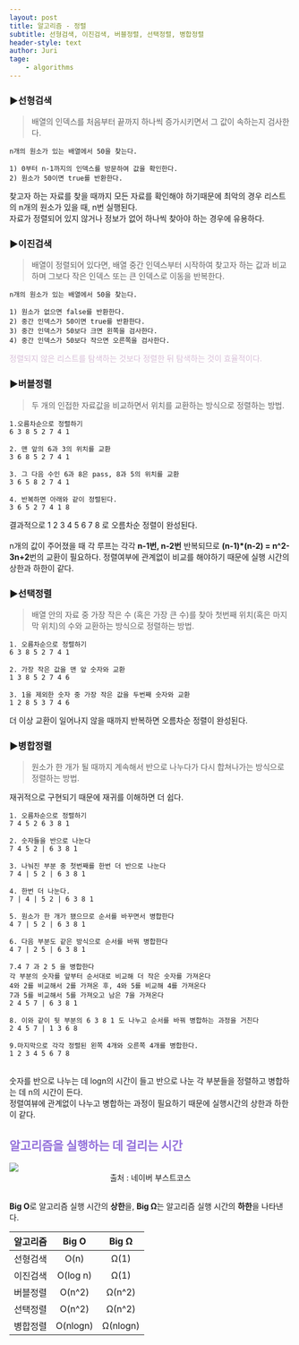 ```yaml
---
layout: post
title: 알고리즘 - 정렬
subtitle: 선형검색, 이진검색, 버블정렬, 선택정렬, 병합정렬
header-style: text
author: Juri
tage:
    - algorithms
---
```

### ▶️선형검색

>배열의 인덱스를 처음부터 끝까지 하나씩 증가시키면서 그 값이 속하는지 검사한다.

```
n개의 원소가 있는 배열에서 50을 찾는다.

1) 0부터 n-1까지의 인덱스를 방문하여 값을 확인한다.
2) 원소가 50이면 true를 반환한다.
```

찾고자 하는 자료를 찾을 때까지 모든 자료를 확인해야 하기때문에 최악의 경우 리스트의 n개의 원소가 있을 때, n번 실행된다.<br>
자료가 정렬되어 있지 않거나 정보가 없어 하나씩 찾아야 하는 경우에 유용하다.

### ▶️이진검색

>배열이 정렬되어 있다면, 배열 중간 인덱스부터 시작하여 찾고자 하는 값과 비교하며 그보다 작은 인덱스 또는 큰 인덱스로 이동을 반복한다.

```
n개의 원소가 있는 배열에서 50을 찾는다.

1) 원소가 없으면 false를 반환한다.
2) 중간 인덱스가 50이면 true를 반환한다.
3) 중간 인덱스가 50보다 크면 왼쪽을 검사한다.
4) 중간 인덱스가 50보다 작으면 오른쪽을 검사한다.
```

<span style='color:thistle'>정렬되지 않은 리스트를 탐색하는 것보다 정렬한 뒤 탐색하는 것이 효율적이다.</span>

### ▶️버블정렬

>두 개의 인접한 자료값을 비교하면서 위치를 교환하는 방식으로 정렬하는 방법.

```
1.오름차순으로 정렬하기 
6 3 8 5 2 7 4 1
```
```
2. 맨 앞의 6과 3의 위치를 교환
3 6 8 5 2 7 4 1 
```
```
3. 그 다음 수인 6과 8은 pass, 8과 5의 위치를 교환 
3 6 5 8 2 7 4 1
```
```
4. 반복하면 아래와 같이 정렬된다.
3 6 5 2 7 4 1 8
```
결과적으로 1 2 3 4 5 6 7 8 로 오름차순 정렬이 완성된다.
<br>
<br>
n개의 값이 주어졌을 때 각 루프는 각각 **n-1번, n-2번** 반복되므로 **(n-1)*(n-2) = n^2-3n+2**번의 교환이 필요하다. 정렬여부에 관계없이 비교를 해야하기 때문에 실행 시간의 상한과 하한이 같다.

### ▶️선택정렬

> 배열 안의 자료 중 가장 작은 수 (혹은 가장 큰 수)를 찾아 첫번째 위치(혹은 마지막 위치)의 수와 교환하는 방식으로 정렬하는 방법.

```
1. 오름차순으로 정렬하기
6 3 8 5 2 7 4 1
```
```
2. 가장 작은 값을 맨 앞 숫자와 교환
1 3 8 5 2 7 4 6
```
```
3. 1을 제외한 숫자 중 가장 작은 값을 두번째 숫자와 교환
1 2 8 5 3 7 4 6
```
더 이상 교환이 일어나지 않을 때까지 반복하면 오름차순 정렬이 완성된다.

### ▶️병합정렬

> 원소가 한 개가 될 때까지 계속해서 반으로 나누다가 다시 합쳐나가는 방식으로 정렬하는 방법.

재귀적으로 구현되기 때문에 재귀를 이해하면 더 쉽다.
```
1. 오름차순으로 정렬하기
7 4 5 2 6 3 8 1
```
```
2. 숫자들을 반으로 나눈다
7 4 5 2 | 6 3 8 1
```
```
3. 나눠진 부분 중 첫번째를 한번 더 반으로 나눈다
7 4 | 5 2 | 6 3 8 1
```
```
4. 한번 더 나눈다.
7 | 4 | 5 2 | 6 3 8 1
```
```
5. 원소가 한 개가 됐으므로 순서를 바꾸면서 병합한다
4 7 | 5 2 | 6 3 8 1
```
```
6. 다음 부분도 같은 방식으로 순서를 바꿔 병합한다
4 7 | 2 5 | 6 3 8 1
```

```
7.4 7 과 2 5 을 병합한다
각 부분의 숫자를 앞부터 순서대로 비교해 더 작은 숫자를 가져온다
4와 2를 비교해서 2를 가져온 후, 4와 5를 비교해 4를 가져온다
7과 5를 비교해서 5를 가져오고 남은 7을 가져온다
2 4 5 7 | 6 3 8 1
```
```
8. 이와 같이 뒷 부분의 6 3 8 1 도 나누고 순서를 바꿔 병합하는 과정을 거친다
2 4 5 7 | 1 3 6 8
```
```
9.마지막으로 각각 정렬된 왼쪽 4개와 오른쪽 4개를 병합한다.
1 2 3 4 5 6 7 8
```
<br>
숫자를 반으로 나누는 데 logn의 시간이 들고 반으로 나눈 각 부분들을 정렬하고 병합하는 데 n의 시간이 든다.<br>
정렬여뷰에 관계없이 나누고 병합하는 과정이 필요하기 때문에 실행시간의 상한과 하한이 같다.

<span style='color:mediumpurple'>알고리즘을 실행하는 데 걸리는 시간</span>
---

<div><img src='https://cs50.harvard.edu/x/2020/notes/3/running_time.png'></div>
<div align=center> <span style='font-size:14px'>출처 : 네이버 부스트코스</span></div>
<br>

**Big O**로 알고리즘 실행 시간의 **상한**을, **Big Ω**는 알고리즘 실행 시간의 **하한**을 나타낸다.

|알고리즘|Big O|Big Ω|
|:--:|:--:|:--:|
|선형검색|O(n)|Ω(1)|
|이진검색|O(log n)|Ω(1)|
|버블정렬|O(n^2)|Ω(n^2)|
|선택정렬|O(n^2)|Ω(n^2)|
|병합정렬|O(nlogn)|Ω(nlogn)|